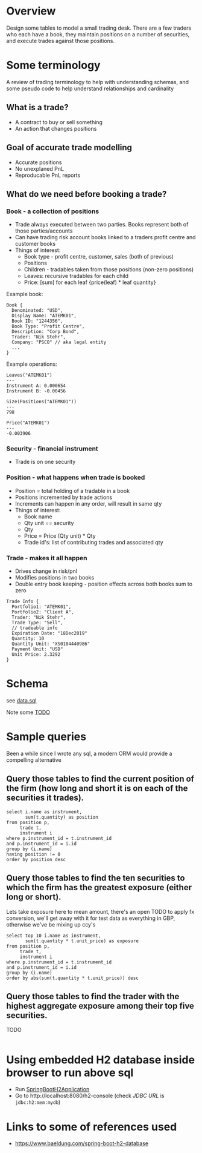 # Overview
Design some tables to model a small trading desk. There are a few traders who each have a book, they maintain positions on a number of 
securities, and execute trades against those positions. 

# Some terminology
A review of trading terminology to help with understanding schemas, and some pseudo code to help understand relationships and cardinality

## What is a trade?
   * A contract to buy or sell something
   * An action that changes positions

## Goal of accurate trade modelling
   * Accurate positions
   * No unexplaned PnL
   * Reproducable PnL reports

## What do we need before booking a trade?

### Book - a collection of positions
   * Trade always executed between two parties. Books represent both of those parties/accounts
   * Can have trading risk account books linked to a traders profit centre and customer books
   * Things of interest:
      * Book type - profit centre, customer, sales (both of previous)
      * Positions
      * Children - tradables taken from those positions (non-zero positions)
      * Leaves: recursive tradables for each child
      * Price: [sum] for each leaf {price(leaf) * leaf quantity}

Example book:
```
Book {
  Denominated: "USD",
  Display Name: "ATEMK01",
  Book ID: "1244356",
  Book Type: "Profit Centre",
  Description: "Corp Bond",
  Trader: "Nik Stehr",
  Company: "PSCO" // aka legal entity
  ...
}
```
Example operations:
```
Leaves("ATEMK01") 
---
Instrument A: 0.000654
Instrument B: -0.00456

Size(Positions("ATEMK01"))
---
798

Price("ATEMK01")
---
-0.003906
```

### Security - financial instrument 
   * Trade is on one security

### Position - what happens when trade is booked
   * Position = total holding of a tradable in a book
   * Positions incremented by trade actions
   * Increments can happen in any order, will result in same qty
   * Things of interest:
      * Book name
      * Qty unit == security
      * Qty
      * Price = Price (Qty unit) * Qty
      * Trade id's: list of contributing trades and associated qty

### Trade - makes it all happen
   * Drives change in risk/pnl
   * Modifies positions in two books
   * Double entry book keeping - position effects across both books sum to zero

```
Trade Info {
  Portfolio1: "ATEMK01",
  Portfolio2: "Client A",
  Trader: "Nik Stehr",
  Trade Type: "Sell",
  // tradeable info
  Expiration Date: "18Dec2019"
  Quantity: 10
  Quantity Unit: "XS0104440986"
  Payment Unit: "USD"
  Unit Price: 2.3292
}
```

# Schema 
see [data.sql](src/main/resources/data.sql)

Note some [TODO](TODO.md) 

# Sample queries
Been a while since I wrote any sql, a modern ORM would provide a compelling alternative

## Query those tables to find the current position of the firm (how long and short it is on each of the securities it trades).
```
select i.name as instrument, 
       sum(t.quantity) as position
from position p, 
     trade t, 
     instrument i
where p.instrument_id = t.instrument_id
and p.instrument_id = i.id 
group by (i.name)
having position != 0
order by position desc
```

## Query those tables to find the ten securities to which the firm has the greatest exposure (either long or short). 
Lets take exposure here to mean amount, there's an open TODO to apply fx conversion,
we'll get away with it for test data as everything in GBP, otherwise we've be mixing up ccy's

```
select top 10 i.name as instrument, 
       sum(t.quantity * t.unit_price) as exposure
from position p, 
     trade t, 
     instrument i
where p.instrument_id = t.instrument_id
and p.instrument_id = i.id 
group by (i.name)
order by abs(sum(t.quantity * t.unit_price)) desc
```

## Query those tables to find the trader with the highest aggregate exposure among their top five securities.
TODO
```
```

# Using embedded H2 database inside browser to run above sql
   * Run [SpringBootH2Application](src/main/java/com/stehnik/tradebook/SpringBootH2Application.java) 
   * Go to http://localhost:8080/h2-console (check _JDBC URL_ is `jdbc:h2:mem:mydb`)

#  Links to some of references used
   * https://www.baeldung.com/spring-boot-h2-database
